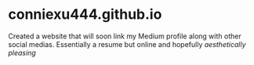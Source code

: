 # conniexu444.github.io
Created a website that will soon link my Medium profile along with other social medias. Essentially a resume but online and hopefully
*aesthetically pleasing*
